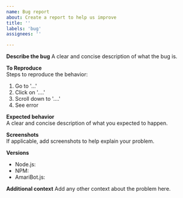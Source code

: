 ```yaml
---
name: Bug report
about: Create a report to help us improve
title: ''
labels: 'bug'
assignees: ''

---
```


**Describe the bug**
A clear and concise description of what the bug is.

**To Reproduce**     
Steps to reproduce the behavior:
1. Go to '...'
2. Click on '....'
3. Scroll down to '....'
4. See error

**Expected behavior**   
A clear and concise description of what you expected to happen.

**Screenshots**    
If applicable, add screenshots to help explain your problem.

**Versions**     
* Node.js:    
* NPM:    
* AmariBot.js:     

**Additional context**
Add any other context about the problem here.

